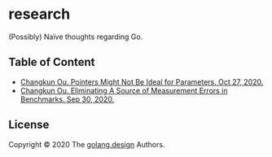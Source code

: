 # research

(Possibly) Naïve thoughts regarding Go.

## Table of Content

- [Changkun Ou. Pointers Might Not Be Ideal for Parameters. Oct 27, 2020.](./pointer-params.md)
- [Changkun Ou. Eliminating A Source of Measurement Errors in Benchmarks. Sep 30, 2020.](./bench-time.md)

## License

Copyright &copy; 2020 The [golang.design](https://golang.design) Authors.
